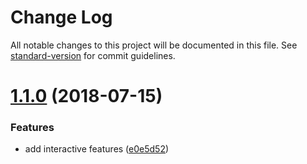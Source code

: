 # Change Log

All notable changes to this project will be documented in this file. See [standard-version](https://github.com/conventional-changelog/standard-version) for commit guidelines.

<a name="1.1.0"></a>
# [1.1.0](https://github.com/fbi-templates/fbi-task-pack/compare/v1.0.1...v1.1.0) (2018-07-15)


### Features

* add interactive features ([e0e5d52](https://github.com/fbi-templates/fbi-task-pack/commit/e0e5d52))
